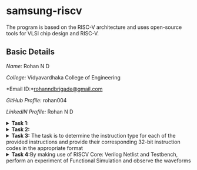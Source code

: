 # samsung-riscv
The program is based on the RISC-V architecture and uses open-source tools for VLSI chip design and RISC-V.

## Basic Details

*Name:* Rohan N D

*College:* Vidyavardhaka College of Engineering

*Email ID:*rohanndbrigade@gmail.com

*GitHub Profile:* rohan004

*LinkedIN Profile:* Rohan N D


<details>
<summary> <b>Task 1:</b></summary>
<br>
Task is to refer to C based and RISCV based lab videos and execute the task of compiling the C code using gcc and riscv compiler
	
*C and RISC-V Based Labs*

This repository demonstrates the processes involved in compiling C programs and generating assembly code using both a standard GCC compiler and a RISC-V GCC compiler. It includes comprehensive steps and explanations to guide users through each stage of the compilation and debugging workflow.

*C Language-Based Lab*

Steps to Compile a .c File on Your Machine:

1. Open the bash terminal and navigate to the directory where you want to create your file.
2. Use the following command to create and edit a new .c file:
   sh
   gedit sum_1ton.c
![sum1ton_code_snippet](https://github.com/user-attachments/assets/f0286e5a-c777-492b-a4a7-f858315aec9f)

**Steps to Compile a .c File :**
 sh
 gcc sum_1ton.c
 ./a.out

**Compilation and execution complete.**

![sum1ton_output]


**RISC-V Based Lab**

### Steps to Compile Using RISC-V GCC Compiler:
1. Ensure the RISC-V GCC compiler is installed and accessible on your system.
2. Verify the .c file contents using the cat command:
sh
cat sum_1ton.c

![cat_sum1ton](https://github.com/user-attachments/assets/804de266-d64b-4bfc-82e5-d001f9e754cd)

4. Compile the C program for RISC-V architecture using:
 sh
riscv64-unknown-elf-gcc -O1 -mabi=lp64 -march=rv64i -o sum_1ton.o sum_1ton.c
riscv64-unknown-elf-gcc -Ofast -mabi=lp64 -march=rv64i -o sum1ton.o sum1ton.c

![O1 and Ofast](https://github.com/user-attachments/assets/463e27c5-465e-4dd3-ae1c-899aae08c371)


5. Disassemble the object file to view its assembly code using:
 sh
riscv64-unknown-elf-objdump -d sum_1ton.o

6. Use /main in the terminal to locate the main function in the assembly output.
![assembly_code_snippet](https://github.com/user-attachments/assets/98ebc243-65f5-441a-8e8e-dc1353a18050)

**Explanation of Commands and Options:**
1. -mabi=lp64: Specifies the Application Binary Interface (ABI) for 64-bit integers, pointers, and long data types, suitable for 64-bit RISC-V architecture.

2. -march=rv64i: Indicates the 64-bit RISC-V base integer instruction set architecture.

3. -O1: Enables basic optimization for better performance without significantly increasing compilation time.
  
4. -Ofast: Focuses on maximizing performance by enabling aggressive optimizations, potentially at the cost of standard compliance.

5. riscv64-unknown-elf-objdump: A tool for disassembling RISC-V binaries to examine the code structure and debug it effectively.

</details>

<details>
<summary><b>Task 2:</b></summary>
<br>
	
**Debugging with SPIKE: Comparing -O1 and -Ofast Optimizations**

**-O1:** A moderate optimization for balanced performance.

**-Ofast:** A high-speed optimization that prioritizes performance over strict standards

**add.c File**
![sum code](https://github.com/user-attachments/assets/8989da87-e34d-4330-af71-683b478b9642)

Commands:

riscv64-unknown-elf-gcc -O1 -mabi=lp64 -march=rv64i -o sum.o sum.c
riscv64-unknown-elf-gcc -Ofast -mabi=lp64 -march=rv64i -o sum.o sum.c

![Debugging O1](https://github.com/user-attachments/assets/bbe095b5-3675-4d59-990a-fd950a0b3cca)

![Debugging Ofast](https://github.com/user-attachments/assets/507818d0-2605-4473-a0ce-182c81f88900)


**Running on SPIKE**

Commands:

spike pk sum.o
spike -d pk sum.o


Objdump:

riscv64-unknown-elf-objdump -d sum.o

![Objdump -O1](https://github.com/user-attachments/assets/057054e4-16f8-42b0-a7cb-d51486dfa856)

![Objdump -Ofast](https://github.com/user-attachments/assets/b7874894-8ed7-42a7-907d-deee09188ec4)


</details>
</details>
</details>
<details>
<summary><b>Task 3:</b> The task is to determine the instruction type for each of the provided instructions and provide their corresponding 32-bit instruction codes in the appropriate format</summary>

# Understanding RISC-V and Its Instruction Formats

## What is RISC-V?
RISC-V is an open-source Instruction Set Architecture (ISA) that enables developers to design processors tailored to specific applications. Based on Reduced Instruction Set Computer (RISC) principles, RISC-V represents the fifth generation of processors built on this concept. Its open and free nature means developers can utilize RISC-V without purchasing licenses, making it a compelling alternative to proprietary processor technologies.

## Instruction Formats in RISC-V
The instruction format of a processor defines how machine language instructions are structured for execution. These instructions are composed of binary data (0s and 1s), each segment providing details about data location and operations to be performed. In RISC-V, there are six primary instruction formats:

1. **R-format**
2. **I-format**
3. **S-format**
4. **B-format**
5. **U-format**
6. **J-format**
<img width="772" alt="instructions_types" src="https://github.com/user-attachments/assets/7ca6b3ea-bd59-4419-8410-1e14e40e911e" />


---

### 1. R-type Instruction
R-type (Register-type) instructions operate on registers rather than memory locations. These are used for arithmetic and logical operations. Each instruction is 32 bits and divided into six fields:

#### Structure:

| Field Name | Size  | Description                            |
|------------|-------|----------------------------------------|
| Opcode     | 7 bits| Determines the instruction type        |
| rd         | 5 bits| Destination register                  |
| func3      | 3 bits| Specifies the type of operation       |
| rs1        | 5 bits| First source register                 |
| rs2        | 5 bits| Second source register                |
| func7      | 7 bits| Additional operation specification    |

#### Example: ADD r9, r2, r5
- **Operation:** Adds values in registers r2 and r5, storing the result in r9.
- **Field Breakdown:**

  - Opcode: `0110011`
  - rd (Destination): `r9` -> `01001`
  - rs1 (Source 1): `r2` -> `00010`
  - rs2 (Source 2): `r5` -> `00101`
  - func3: `000`
  - func7: `0000000`
- **32-bit Instruction:** `0000000_00101_00010_000_01001_0110011`


#### Example: XOR r10, r1, r4
- **Operation:** XOR operation between r1 and r4, result in r10.
- **Field Breakdown:**

  - Opcode: `0110011`
  - rd (Destination): `r10` -> `01010`
  - rs1 (Source 1): `r1` -> `00001`
  - rs2 (Source 2): `r4` -> `00100`
  - func3: `100`
  - func7: `0000000`
- **32-bit Instruction:** `0000000_00100_00001_100_01010_0110011`


#### Example: SLT r11, r2, r4
- **Operation:** Sets r11 to 1 if r2 < r4; otherwise, sets r11 to 0.
- **Field Breakdown:**

  - Opcode: `0110011`
  - rd (Destination): `r11` -> `01011`
  - rs1 (Source 1): `r2` -> `00010`
  - rs2 (Source 2): `r4` -> `00100`
  - func3: `010`
  - func7: `0000000`
- **32-bit Instruction:** `0000000_00100_00010_010_01011_0110011`

![r type](https://github.com/user-attachments/assets/33357c39-806e-4d2f-9158-cd204120dcd8)


---

### 2. I-type Instruction
I-type (Immediate-type) instructions use a register and an immediate (constant) value. These are typically used for load and immediate operations.

#### Structure:

| Field Name | Size  | Description                            |
|------------|-------|----------------------------------------|
| Opcode     | 7 bits| Determines the instruction type        |
| rd         | 5 bits| Destination register                  |
| func3      | 3 bits| Specifies the type of operation       |
| rs1        | 5 bits| Source register                       |
| imm[11:0]  | 12 bits| Immediate value                      |

#### Example: ADDI r12, r4, 5
- **Operation:** Adds immediate value 5 to the value in r4 and stores it in r12.
- **Field Breakdown:**
  - Opcode: `0010011`
  - rd (Destination): `r12` -> `01100`
  - rs1 (Source): `r4` -> `00100`
  - imm[11:0] (Immediate): `000000000101`
  - func3: `000`
- **32-bit Instruction:** `000000000101_00100_000_01100_0010011`

![i type](https://github.com/user-attachments/assets/76a06842-0672-46d8-b50e-c538c6f63c99)


---

### 3. S-type Instruction
S-type (Store-type) instructions store register values into memory locations.

#### Structure:

| Field Name | Size  | Description                            |
|------------|-------|----------------------------------------|
| Opcode     | 7 bits| Determines the instruction type        |
| rs1        | 5 bits| Base address register                 |
| rs2        | 5 bits| Source register                       |
| imm[11:5]  | 7 bits| Upper immediate value                  |
| imm[4:0]   | 5 bits| Lower immediate value                  |
| func3      | 3 bits| Specifies the type of operation       |

#### Example: SW r3, 2(r1)
- **Operation:** Stores the value in r3 into the memory at the address `r1 + 2`.
- **Field Breakdown:**
  - Opcode: `0100011`
  - rs1 (Base Address): `r1` -> `00001`
  - rs2 (Source): `r3` -> `00011`
  - imm[11:5] (Upper Immediate): `0000000`
  - imm[4:0] (Lower Immediate): `00010`
  - func3: `010`
- **32-bit Instruction:** `0000000_00011_00001_010_00010_0100011`

![s type](https://github.com/user-attachments/assets/a6210bc8-77c1-424d-a6e0-ada39b5189da)


---

### 4. B-type Instruction
B-type (Branch-type) instructions handle branching based on conditions.

#### Structure:

| Field Name | Size  | Description                            |
|------------|-------|----------------------------------------|
| Opcode     | 7 bits| Determines the instruction type        |
| rs1        | 5 bits| Source register 1                      |
| rs2        | 5 bits| Source register 2                      |
| imm[12|10:5|4:1|11] | 13 bits| Branch offset                      |
| func3      | 3 bits| Specifies the condition for branching |

#### Example: BNE r0, r1, 20
- **Operation:** Branches to the address `PC + 20` if r0 is not equal to r1.
- **Field Breakdown:**
  - Opcode: `1100011`
  - rs1: `r0` -> `00000`
  - rs2: `r1` -> `00001`
  - imm[12|10:5|4:1|11]: `0000010100`
  - func3: `001`
- **32-bit Instruction:** `0000000_00001_00000_001_10100_1100011`

#### Example: BEQ r0, r0, 15
- **Operation:** Branches to the address `PC + 15` if r0 equals r0 (always true).
- **Field Breakdown:**
  - Opcode: `1100011`
  - rs1: `r0` -> `00000`
  - rs2: `r0` -> `00000`
  - imm[12|10:5|4:1|11]: `000001111`
  - func3: `000`
- **32-bit Instruction:** `0000000_00000_00000_000_01111_1100011`

![b type](https://github.com/user-attachments/assets/31c67705-07f0-4d1d-86e0-2c0d8e3e2e78)

---

### 5. U-type Instruction
U-type (Upper Immediate) instructions load immediate data into the destination register.

#### Structure:

| Field Name | Size  | Description                            |
|------------|-------|----------------------------------------|
| Opcode     | 7 bits| Determines the instruction type        |
| rd         | 5 bits| Destination register                  |
| imm[31:12] | 20 bits| Upper immediate value                  |

![u type](https://github.com/user-attachments/assets/d5223eda-40fd-4418-8860-39f350330311)


---

### 6. J-type Instruction
J-type (Jump-type) instructions implement jump operations, often used for loops.

#### Structure:

| Field Name | Size  | Description                            |
|------------|-------|----------------------------------------|
| Opcode     | 7 bits| Determines the instruction type        |
| rd         | 5 bits| Destination register                  |
| imm[20|10:1|11|19:12] | 20 bits| Jump offset                        |

![j type](https://github.com/user-attachments/assets/f9841148-7b72-42c1-adea-3a9e2068d621)


---


This repository contains a list of 15 unique RISC-V instructions extracted from the assembly code along with their corresponding 32-bit instruction codes. These instructions cover different instruction formats, such as **U-type**, **I-type**, **J-type**, **B-type**, and **R-type**.


# RISC-V Instructions

This README contains a table of 15 unique RISC-V instructions, their machine codes, opcodes, formats, and instruction binaries.

| **Instruction**                 | **Opcode**  | **Format**   | **Machine Code** | **Instruction Binary**                        |
|----------------------------------|-------------|--------------|------------------|-----------------------------------------------|
| **lui a0, 0x21** (Load Upper Immediate) | 0110111     | U-type       | 0x00021537       | 00000000001000010001000000010011             |
| **li a3, 15** (Load Immediate)       | 0010011     | I-type       | 0x00f00693       | 00000000011100000000011001001111             |
| **addi a0, a0, 352** (Add Immediate) | 0010011     | I-type       | 0x16050513       | 00010110000001010000010100010011             |
| **j 103f4** (Jump)                  | 1101111     | J-type       | 0x3300006f       | 00000011001100000000000001101111             |
| **auipc a5, 0xffff0** (Add Upper Immediate to PC) | 0010111     | U-type       | 0xffff0797       | 11111111111100000111000010010111             |
| **addi a5, a5, -200** (Add Immediate) | 0010011     | I-type       | 0xf3878793       | 11110000100001111000011100111001             |
| **beqz a5, 100e0** (Branch if Equal Zero) | 1100011     | B-type       | 0x00078863       | 00000000000001111000100001100011             |
| **auipc a0, 0x0** (Add Upper Immediate to PC) | 0010111     | U-type       | 0x00000517       | 00000000000000000000000001010111             |
| **j 1019c** (Jump)                  | 1101111     | J-type       | 0x0c00006f       | 00000000110000000000000001101111             |
| **addi a0, gp, 1904** (Add Immediate) | 0010011     | I-type       | 0x11050513       | 00010001000001010000010100110011             |
| **sub a2, a2, a0** (Subtract)       | 0110011     | R-type       | 0x40a60633       | 01000000101001100000011000110011             |
| **ret** (Pseudo-instruction for `jalr x0, x1, 0`) | 1100111     | I-type       | 0x00008067       | 00000000000000000000000001100111             |
| **auipc gp, 0x13** (Add Upper Immediate to PC) | 0010111     | U-type       | 0x00013197       | 00000000000000010011000110010111             |
| **andi a1, a1, 0xFF** (Logical AND Immediate) | 0010011     | I-type       | 0x00a30313       | 00000000001000110000001100010011             |
| **mul a2, a3, a4** (Multiply)       | 0110011     | R-type       | 0x00b30333       | 00000000001000110011000010010011             |

</details>
<details>
<summary><b>Task 4:</b>By making use of RISCV Core: Verilog Netlist and Testbench, perform an experiment of Functional Simulation and observe the waveforms</summary>
<br>
	
**4. FUNCTIONAL SIMULATION**

**4.1 About iverilog and gtkwave**
- Icarus Verilog is an implementation of the Verilog hardware description language.
- GTKWave is a fully featured GTK+ v1. 2 based wave viewer for Unix and Win32 which reads Ver Structural Verilog Compiler generated AET files as well as standard Verilog VCD/EVCD files and allows their viewing.

### 4.2 Installing iverilog and gtkwave

- **For Ubuntu**

 Open your terminal and type the following to install iverilog and GTKWave
 ```
 $   sudo apt get update
 $   sudo apt get install iverilog gtkwave
 ```

- **To clone the repository and download the netlist files for simulation , enter the following commands in your terminal.**

 ```
 $ git clone https://github.com/vinayrayapati/iiitb_rv32i
 $ cd iiitb_rv32i
 ```
- **To simulate and run the verilog code , enter the following commands in your terminal.**

```
$ iverilog -o iiitb_rv32i iiitb_rv32i.v iiitb_rv32i_tb.v
$ ./iiitb_rv32i
```
- **To see the output waveform in gtkwave, enter the following commands in your terminal.**

`$ gtkwave iiitb_rv32i.vcd`

**4.3 The output waveform**

 The output waveform showing the instructions performed in a 5-stage pipelined architecture.
 
 Instruction 1:add r6,r2,r1
 
 ![ADD](https://github.com/user-attachments/assets/586412bd-efe8-4062-a902-e42cae6c7f43)


 Instruction 2:sub r7,r1,r2
 
![SUB](https://github.com/user-attachments/assets/a0eceee9-4a6f-4050-89d5-c2923509551d)


 Instruction 3:and r8,r1,r3
 
![AND](https://github.com/user-attachments/assets/184e9459-0326-46e2-b6c7-dd081636bfe0)


 Instruction 4:or r9,r2,r5
 
![OR](https://github.com/user-attachments/assets/b2da64c3-3a97-4dc0-8901-1573d97385a7)


 Instruction 5:xor r10,r1,r4
 
![XOR](https://github.com/user-attachments/assets/184e33be-f1d7-4e91-83b2-64080e9fc653)


 Instruction 6:slt r11,r2,r4
 
![SLT](https://github.com/user-attachments/assets/293ebe8e-d997-4e9f-8812-5015c8827596)


 Instruction 7:addi r12,r4,5
 
![ADDI](https://github.com/user-attachments/assets/1441f388-533d-4d00-b904-2cd7647c8737)


 Instruction 8:lw r13,r1,2
 
![LW](https://github.com/user-attachments/assets/5db2f15c-7cf8-496b-af93-89649c25ae43)

 Instruction 9:beq r0,r0,15

![BEQ](https://github.com/user-attachments/assets/43fc1344-5bbc-4c33-9d1b-2f1f2d6b4234)


 Full 5-stage instruction pipeline and pc-increment description Waveform
 
![FULL 5 STAGE](https://github.com/user-attachments/assets/719d2d6a-88a6-4521-9935-4f5c6d31fb13)

</details>

